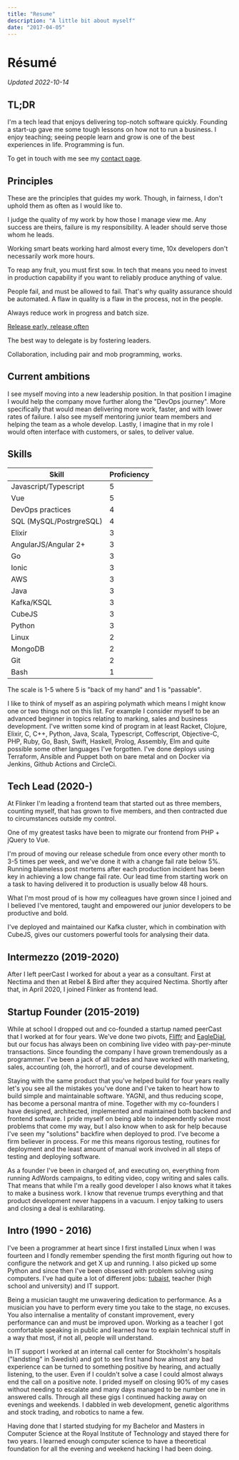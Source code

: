 ```yaml
---
title: "Resume"
description: "A little bit about myself"
date: "2017-04-05"
---
```


# Résumé

_Updated 2022-10-14_

## TL;DR

I'm a tech lead that enjoys delivering top-notch software quickly. Founding a start-up gave me some tough lessons on how not to run a business. I enjoy teaching; seeing people learn and grow is one of the best experiences in life. Programming is fun.

To get in touch with me see my [contact page](/contact).

## Principles

These are the principles that guides my work. Though, in fairness, I don't uphold them as often as I would like to.

I judge the quality of my work by how those I manage view me. Any success are theirs, failure is my responsibility. A leader should serve those whom he leads.

Working smart beats working hard almost every time, 10x developers don't necessarily work more hours.

To reap any fruit, you must first sow. In tech that means you need to invest in production capability if you want to reliably produce anything of value.

People fail, and must be allowed to fail. That's why quality assurance should be automated. A flaw in quality is a flaw in the process, not in the people.

Always reduce work in progress and batch size.

[Release early, release often](/post/releaseearly/)

The best way to delegate is by fostering leaders.

Collaboration, including pair and mob programming, works.

## Current ambitions

I see myself moving into a new leadership position. In that position I imagine I would help the company move further along the "DevOps journey". More specifically that would mean delivering more work, faster, and with lower rates of failure. I also see myself mentoring junior team members and helping the team as a whole develop. Lastly, I imagine that in my role I would often interface with customers, or sales, to deliver value.

## Skills

| Skill                   | Proficiency |
| ----------------------- | ----------- |
| Javascript/Typescript   | 5           |
| Vue                     | 5           |
| DevOps practices        | 4           |
| SQL (MySQL/PostrgreSQL) | 4           |
| Elixir                  | 3           |
| AngularJS/Angular 2+    | 3           |
| Go                      | 3           |
| Ionic                   | 3           |
| AWS                     | 3           |
| Java                    | 3           |
| Kafka/KSQL              | 3           |
| CubeJS                  | 3           |
| Python                  | 3           |
| Linux                   | 2           |
| MongoDB                 | 2           |
| Git                     | 2           |
| Bash                    | 1           |

The scale is 1-5 where 5 is "back of my hand" and 1 is "passable".

I like to think of myself as an aspiring polymath which means I might know one or two things not on this list. For example I consider myself to be an advanced beginner in topics relating to marking, sales and business development. I've written some kind of program in at least Racket, Clojure, Elixir, C, C++, Python, Java, Scala, Typescript, Coffescript, Objective-C, PHP, Ruby, Go, Bash, Swift, Haskell, Prolog, Assembly, Elm and quite possible some other languages I've forgotten. I've done deploys using Terraform, Ansible and Puppet both on bare metal and on Docker via Jenkins, Github Actions and CircleCi.

## Tech Lead (2020-)

At Flinker I'm leading a frontend team that started out as three members, counting myself, that has grown to five members, and then contracted due to circumstances outside my control.

One of my greatest tasks have been to migrate our frontend from PHP + jQuery to Vue.

I'm proud of moving our release schedule from once every other month to 3-5 times per week, and we've done it with a change fail rate below 5%. Running blameless post mortems after each production incident has been key in achieving a low change fail rate. Our lead time from starting work on a task to having delivered it to production is usually below 48 hours.

What I'm most proud of is how my colleagues have grown since I joined and I believed I've mentored, taught and empowered our junior developers to be productive and bold.

I've deployed and maintained our Kafka cluster, which in combination with CubeJS, gives our customers powerful tools for analysing their data.

## Intermezzo (2019-2020)

After I left peerCast I worked for about a year as a consultant. First at Nectima and then at Rebel & Bird after they acquired Nectima. Shortly after that, in April 2020, I joined Flinker as frontend lead.

## Startup Founder (2015-2019)

While at school I dropped out and co-founded a startup named peerCast that I worked at for four years. We've done two pivots, [Fliffr](https://www.fliffr.com) and [EagleDial](https://www.eagledial.com), but our focus has always been on combining live video with pay-per-minute transactions. Since founding the company I have grown tremendously as a programmer. I've been a jack of all trades and have worked with marketing, sales, accounting (oh, the horror!), and of course development.

Staying with the same product that you've helped build for four years really let's you see all the mistakes you've done and I've taken to heart how to build simple and maintainable software. YAGNI, and thus reducing scope, has become a personal mantra of mine. Together with my co-founders I have designed, architected, implemented and maintained both backend and frontend software. I pride myself on being able to independently solve most problems that come my way, but I also know when to ask for help because I've seen my "solutions" backfire when deployed to prod. I've become a firm believer in process. For me this means rigorous testing, routines for deployment and the least amount of manual work involved in all steps of testing and deploying software.

As a founder I've been in charged of, and executing on, everything from running AdWords campaigns, to editing video, copy writing and sales calls. That means that while I'm a really good developer I also knows what it takes to make a business work. I know that revenue trumps everything and that product development never happens in a vacuum. I enjoy talking to users and closing a deal is exhilarating.

## Intro (1990 - 2016)

I've been a programmer at heart since I first installed Linux when I was fourteen and I fondly remember spending the first month figuring out how to configure the network and get X up and running. I also picked up some Python and since then I've been obsessed with problem solving using computers. I've had quite a lot of different jobs: [tubaist](https://www.youtube.com/watch?v=OaoDoBiPXT0), teacher (high school and university) and IT support.

Being a musician taught me unwavering dedication to performance. As a musician you have to perform every time you take to the stage, no excuses. You also internalise a mentality of constant improvement, every performance can and must be improved upon. Working as a teacher I got comfortable speaking in public and learned how to explain technical stuff in a way that most, if not all, people will understand.

In IT support I worked at an internal call center for Stockholm's hospitals ("landsting" in Swedish) and got to see first hand how almost any bad experience can be turned to something positive by hearing, and actually listening, to the user. Even if I couldn't solve a case I could almost always end the call on a positive note. I prided myself on closing 90% of my cases without needing to escalate and many days managed to be number one in answered calls. Through all these gigs I continued hacking away on evenings and weekends. I dabbled in web development, genetic algorithms and stock trading, and robotics to name a few.

Having done that I started studying for my Bachelor and Masters in Computer Science at the Royal Institute of Technology and stayed there for two years. I learned enough computer science to have a theoretical foundation for all the evening and weekend hacking I had been doing.
